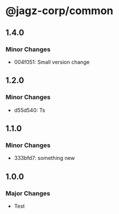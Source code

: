 # @jagz-corp/common

## 1.4.0

### Minor Changes

- 004f051: Small version change

## 1.2.0

### Minor Changes

- d55d540: Ts

## 1.1.0

### Minor Changes

- 333bfd7: something new

## 1.0.0

### Major Changes

- Test
